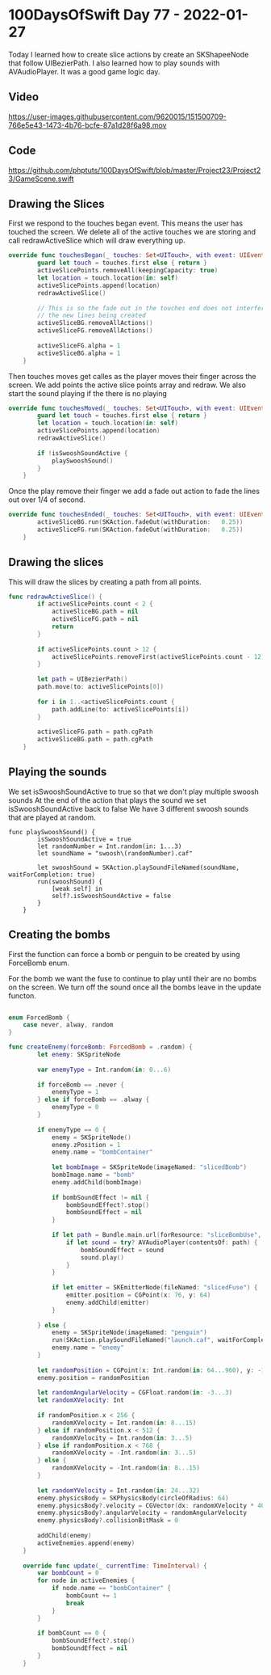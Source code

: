 # 100DaysOfSwift Day 77 - 2022-01-27

Today I learned how to create slice actions by create an SKShapeeNode that follow UIBezierPath.  I also learned how to play sounds with AVAudioPlayer.  It was a good game logic day.

## Video


https://user-images.githubusercontent.com/9620015/151500709-766e5e43-1473-4b76-bcfe-87a1d28f6a98.mov


## Code

https://github.com/phptuts/100DaysOfSwift/blob/master/Project23/Project23/GameScene.swift

## Drawing the Slices

First we respond to the touches began event.  This means the user has touched the screen.  We delete all of the active touches we are storing and call redrawActiveSlice which will draw everything up.

```swift
override func touchesBegan(_ touches: Set<UITouch>, with event: UIEvent?) {
        guard let touch = touches.first else { return }
        activeSlicePoints.removeAll(keepingCapacity: true)
        let location = touch.location(in: self)
        activeSlicePoints.append(location)
        redrawActiveSlice()
        
        // This is so the fade out in the touches end does not interfer with
        // the new lines being created
        activeSliceBG.removeAllActions()
        activeSliceFG.removeAllActions()
        
        activeSliceFG.alpha = 1
        activeSliceBG.alpha = 1
    }
```

Then touches moves get calles as the player moves their finger across the screen.  We add points the active slice points array and redraw.  We also start the sound playing if the there is no playing

```swift
override func touchesMoved(_ touches: Set<UITouch>, with event: UIEvent?) {
        guard let touch = touches.first else { return }
        let location = touch.location(in: self)
        activeSlicePoints.append(location)
        redrawActiveSlice()
        
        if !isSwooshSoundActive {
            playSwooshSound()
        }
    }
```

Once the play remove their finger we add a fade out action to fade the lines out over 1/4 of second.

```swift
override func touchesEnded(_ touches: Set<UITouch>, with event: UIEvent?) {
        activeSliceBG.run(SKAction.fadeOut(withDuration:   0.25))
        activeSliceFG.run(SKAction.fadeOut(withDuration:   0.25))
    }
```

## Drawing the slices

This will draw the slices by creating a path from all points.

```swift
func redrawActiveSlice() {
        if activeSlicePoints.count < 2 {
            activeSliceBG.path = nil
            activeSliceFG.path = nil
            return
        }
        
        if activeSlicePoints.count > 12 {
            activeSlicePoints.removeFirst(activeSlicePoints.count - 12)
        }
        
        let path = UIBezierPath()
        path.move(to: activeSlicePoints[0])
        
        for i in 1..<activeSlicePoints.count {
            path.addLine(to: activeSlicePoints[i])
        }
        
        activeSliceFG.path = path.cgPath
        activeSliceBG.path = path.cgPath
    }
```

## Playing the sounds

We set isSwooshSoundActive to true so that we don't play multiple swoosh sounds
At the end of the action that plays the sound we set isSwooshSoundActive back to false
We have 3 different swoosh sounds that are played at random.

```
func playSwooshSound() {
        isSwooshSoundActive = true
        let randomNumber = Int.random(in: 1...3)
        let soundName = "swoosh\(randomNumber).caf"
        
        let swooshSound = SKAction.playSoundFileNamed(soundName, waitForCompletion: true)
        run(swooshSound) {
            [weak self] in
            self?.isSwooshSoundActive = false
        }
    }
```

## Creating the bombs

First the function can force a bomb or penguin to be created by using ForceBomb enum.

For the bomb we want the fuse to continue to play until their are no bombs on the screen.  We turn off the sound once all the bombs leave in the update functon.



```swift

enum ForcedBomb {
    case never, alway, random
}

func createEnemy(forceBomb: ForcedBomb = .random) {
        let enemy: SKSpriteNode
        
        var enemyType = Int.random(in: 0...6)
        
        if forceBomb == .never {
            enemyType = 1
        } else if forceBomb == .alway {
            enemyType = 0
        }
        
        if enemyType == 0 {
            enemy = SKSpriteNode()
            enemy.zPosition = 1
            enemy.name = "bombContainer"
            
            let bombImage = SKSpriteNode(imageNamed: "slicedBomb")
            bombImage.name = "bomb"
            enemy.addChild(bombImage)
            
            if bombSoundEffect != nil {
                bombSoundEffect?.stop()
                bombSoundEffect = nil
            }
            
            if let path = Bundle.main.url(forResource: "sliceBombUse", withExtension: "caf") {
                if let sound = try? AVAudioPlayer(contentsOf: path) {
                    bombSoundEffect = sound
                    sound.play()
                }
            }
            
            if let emitter = SKEmitterNode(fileNamed: "slicedFuse") {
                emitter.position = CGPoint(x: 76, y: 64)
                enemy.addChild(emitter)
            }
            
        } else {
            enemy = SKSpriteNode(imageNamed: "penguin")
            run(SKAction.playSoundFileNamed("launch.caf", waitForCompletion: false))
            enemy.name = "enemy"
        }
        
        let randomPosition = CGPoint(x: Int.random(in: 64...960), y: -128)
        enemy.position = randomPosition
        
        let randomAngularVelocity = CGFloat.random(in: -3...3)
        let randomXVelocity: Int
        
        if randomPosition.x < 256 {
            randomXVelocity = Int.random(in: 8...15)
        } else if randomPosition.x < 512 {
            randomXVelocity = Int.random(in: 3...5)
        } else if randomPosition.x < 768 {
            randomXVelocity = -Int.random(in: 3...5)
        } else {
            randomXVelocity = -Int.random(in: 8...15)
        }
        
        let randomYVelocity = Int.random(in: 24...32)
        enemy.physicsBody = SKPhysicsBody(circleOfRadius: 64)
        enemy.physicsBody?.velocity = CGVector(dx: randomXVelocity * 40, dy: randomYVelocity * 40)
        enemy.physicsBody?.angularVelocity = randomAngularVelocity
        enemy.physicsBody?.collisionBitMask = 0
        
        addChild(enemy)
        activeEnemies.append(enemy)
    }
    
    override func update(_ currentTime: TimeInterval) {
        var bombCount = 0
        for node in activeEnemies {
            if node.name == "bombContainer" {
                bombCount += 1
                break
            }
        }
        
        if bombCount == 0 {
            bombSoundEffect?.stop()
            bombSoundEffect = nil
        }
    }
```
